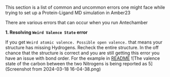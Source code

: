 This section is a list of common and uncommon errors one might face while trying to set up a Protein-Ligand MD simulation in Amber23

There are various errors that can occur when you run Antechamber

**1. Resolving `Weird Valence State` error**

If you get `Weird atomic valence. Possible open valence.` that means your structure has missing Hydrogens. Recheck the entire structure.
In the off chance that the structure is correct and you are still getting this error you have an issue with bond order.
For the example in [README](README.MD) 
![The valence state of the carbon between the two Nitrogens is being reported as 5](Screenshot from 2024-03-18 16-04-38.png) 

